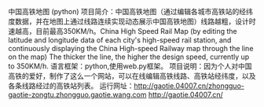 中国高铁地图 (python)
项目简介：中国高铁地图（通过编辑各城市高铁站的经纬度数据，并在地图上通过线路连续实现动态展示中国高铁地图）线路越粗，设计时速越高，目前最高350KM/h。China High Speed Rail Map (by editing the latitude and longitude data of each city's high-speed rail station, and continuously displaying the China High-speed Railway map through the line on the map) The thicker the line, the higher the design speed, currently up to 350KM/h.
语言框架：python,使用web.py框架。
项目说明：因为个人对中国高铁的爱好，制作了这么一个网站，可以在线编辑高铁线路、高铁站经纬度，以及各条线路经过的高铁站列表。
运行网址：http://gaotie.04007.cn/zhongguo-gaotie-zongtu.zhongguo.gaotie.wang.com
         http://gaotie.04007.cn/
